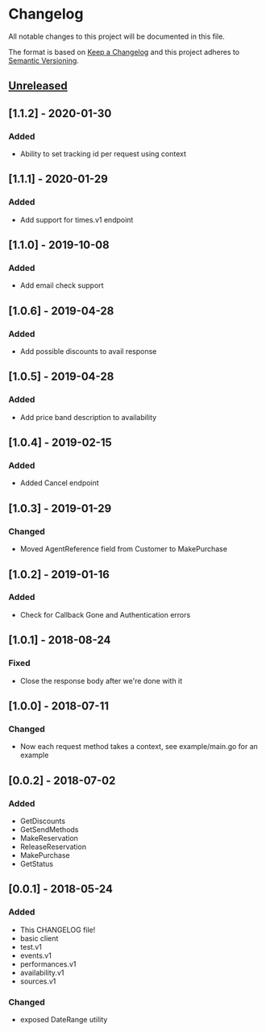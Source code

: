 # Changelog
All notable changes to this project will be documented in this file.

The format is based on [Keep a Changelog](http://keepachangelog.com/en/1.0.0/)
and this project adheres to [Semantic Versioning](http://semver.org/spec/v2.0.0.html).

## [Unreleased]

## [1.1.2] - 2020-01-30
### Added
- Ability to set tracking id per request using context

## [1.1.1] - 2020-01-29
### Added
- Add support for times.v1 endpoint

## [1.1.0] - 2019-10-08
### Added
- Add email check support

## [1.0.6] - 2019-04-28
### Added
- Add possible discounts to avail response

## [1.0.5] - 2019-04-28
### Added
- Add price band description to availability

## [1.0.4] - 2019-02-15
### Added
- Added Cancel endpoint

## [1.0.3] - 2019-01-29
### Changed
- Moved AgentReference field from Customer to MakePurchase

## [1.0.2] - 2019-01-16
### Added
- Check for Callback Gone and Authentication errors

## [1.0.1] - 2018-08-24
### Fixed
- Close the response body after we're done with it

## [1.0.0] - 2018-07-11
### Changed
- Now each request method takes a context, see example/main.go for an example

## [0.0.2] - 2018-07-02
### Added
- GetDiscounts
- GetSendMethods
- MakeReservation
- ReleaseReservation
- MakePurchase
- GetStatus

## [0.0.1] - 2018-05-24
### Added
- This CHANGELOG file!
- basic client
- test.v1
- events.v1
- performances.v1
- availability.v1
- sources.v1

### Changed
- exposed DateRange utility

[Unreleased]: https://github.com/ingresso-group/goticketswitch.v2/compare/1.0.4...HEAD
